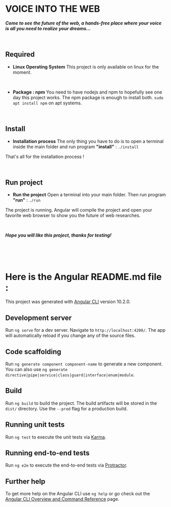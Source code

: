 # **VOICE INTO THE WEB**

***Come to see the future of the web, a hands-free place where your voice is all you need to realize your dreams...*** 



&nbsp;

## Required

 - **Linux Operating System**
 This project is only available on linux for the moment.

 &nbsp;
 - **Package : npm**
 You need to have nodejs and npm to hopefully see one day this project works.
 The npm package is enough to install both.
 `sudo apt install npm` on apt systems.

&nbsp;


## Install

 - **Installation process**
 The only thing you have to do is to open a terminal
 inside the main folder and run program **"install"** :
     `./install`

 That's all for the installation process !

&nbsp;


## Run project
 - **Run the project**
 Open a terminal into your main folder.
 Then run program **"run"** :
         `./run`

 The project is running.
 Angular will compile the project and open your favorite web browser
 to show you the future of web researches.

 &nbsp;
 
 ***Hope you will like this project, thanks for testing!***






<br><br><br>
# Here is the Angular README.md file :

This project was generated with [Angular CLI](https://github.com/angular/angular-cli) version 10.2.0.

## Development server

Run `ng serve` for a dev server. Navigate to `http://localhost:4200/`. The app will automatically reload if you change any of the source files.

## Code scaffolding

Run `ng generate component component-name` to generate a new component. You can also use `ng generate directive|pipe|service|class|guard|interface|enum|module`.

## Build

Run `ng build` to build the project. The build artifacts will be stored in the `dist/` directory. Use the `--prod` flag for a production build.

## Running unit tests

Run `ng test` to execute the unit tests via [Karma](https://karma-runner.github.io).

## Running end-to-end tests

Run `ng e2e` to execute the end-to-end tests via [Protractor](http://www.protractortest.org/).

## Further help

To get more help on the Angular CLI use `ng help` or go check out the [Angular CLI Overview and Command Reference](https://angular.io/cli) page.

